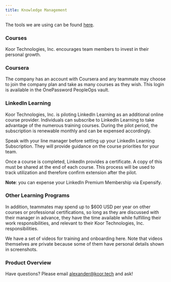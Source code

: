 ```yaml
---
title: Knowledge Management
---
```


The tools we are using can be found [here](../tools.md).

### Courses

Koor Technologies, Inc. encourages team members to invest in their personal growth.

### Coursera

The company has an account with Coursera and any teammate may choose to join the company plan and take as many courses as they wish. This login is available in the OnePassword PeopleOps vault.

### LinkedIn Learning

Koor Technologies, Inc. is piloting LinkedIn Learning as an additional online course provider. Individuals can subscribe to LinkedIn Learning to take advantage of the numerous training courses. During the pilot period, the subscription is renewable monthly and can be expensed accordingly.

Speak with your line manager before setting up your LinkedIn Learning Subscription. They will provide guidance on the course priorities for your team.

Once a course is completed, LinkedIn provides a certificate. A copy of this must be shared at the end of each course. This process will be used to track utilization and therefore confirm extension after the pilot.

**Note**: you can expense your LinkedIn Premium Membership via Expensify.

### Other Learning Programs

In addition, teammates may spend up to $600 USD per year on other courses or professional certifications, so long as they are discussed with their manager in advance, they have the time available while fulfilling their work responsibilities, and relevant to their Koor Technologies, Inc. responsibilities.

We have a set of videos for training and onboarding here. Note that videos themselves are private because some of them have personal details shown in screenshots.

### Product Overview

Have questions? Please email [alexander@koor.tech](mailto:alexander@koor.tech) and ask!
